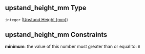 ## upstand_height_mm Type

`integer` ([Upstand Height \[mm\]](iea43_wra_data_model-properties-measurement-location-measurement-location-properties-measurement-point-items-properties-mounting-arrangement-items-properties-upstand-height-mm.md))

## upstand_height_mm Constraints

**minimum**: the value of this number must greater than or equal to: `0`
